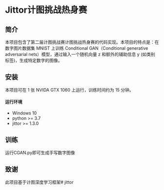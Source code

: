 # Jittor计图挑战热身赛


## 简介

本项目包含了第二届计图挑战赛计图挑战热身赛的代码实现。本项目的特点是：在数字图片数据集 MNIST 上训练 Conditional GAN（Conditional generative adversarial nets）模型，通过输入一个随机向量 z 和额外的辅助信息 y (如类别标签)，生成特定数字的图像。

## 安装 

本项目可在 1 张 NVIDA GTX 1060 上运行，训练时间约为 15 分钟。

#### 运行环境
- Windows 10
- python >= 3.7
- jittor >= 1.3.0


## 训练
运行CGAN.py即可生成手写数字图像


## 致谢
此项目基于计图深度学习框架#   j i t t o r  
 